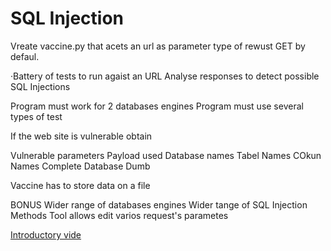 # SQL Injection

Vreate vaccine.py that acets an url as parameter
type of rewust GET by defaul.

·Battery of tests to run agaist an URL
Analyse responses to detect possible SQL Injections

Program must work for 2 databases engines
Program must use several types of test

If the web site is vulnerable obtain

Vulnerable parameters
Payload used
Database names
Tabel Names
COkun Names
Complete Database Dumb

Vaccine has to store data on a file

BONUS
Wider range of databases engines
Wider tange of SQL Injection Methods
Tool allows edit varios request's parametes


[Introductory vide](https://codeonby.com/2022/03/24/intro-to-sql-injection-lab-1/)